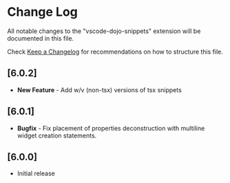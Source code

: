# Change Log

All notable changes to the "vscode-dojo-snippets" extension will be documented in this file.

Check [Keep a Changelog](http://keepachangelog.com/) for recommendations on how to structure this file.

## [6.0.2]

- **New Feature** - Add w/v (non-tsx) versions of tsx snippets

## [6.0.1]

- **Bugfix** - Fix placement of properties deconstruction with multiline widget creation statements.

## [6.0.0]

- Initial release